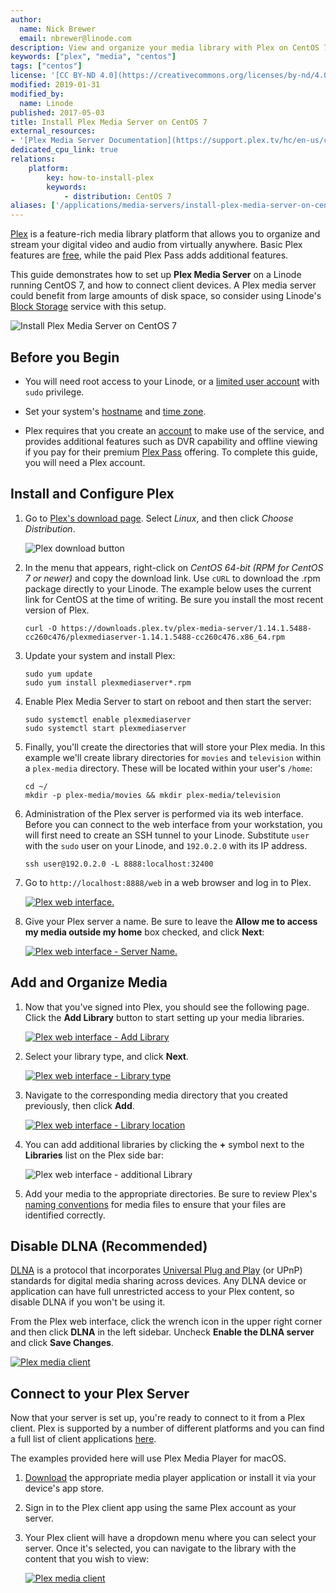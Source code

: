 ```yaml
---
author:
  name: Nick Brewer
  email: nbrewer@linode.com
description: View and organize your media library with Plex on CentOS 7
keywords: ["plex", "media", "centos"]
tags: ["centos"]
license: '[CC BY-ND 4.0](https://creativecommons.org/licenses/by-nd/4.0)'
modified: 2019-01-31
modified_by:
  name: Linode
published: 2017-05-03
title: Install Plex Media Server on CentOS 7
external_resources:
- '[Plex Media Server Documentation](https://support.plex.tv/hc/en-us/categories/200007567-Plex-Media-Server)'
dedicated_cpu_link: true
relations:
    platform:
        key: how-to-install-plex
        keywords:
            - distribution: CentOS 7
aliases: ['/applications/media-servers/install-plex-media-server-on-centos-7/']
---
```


[Plex](https://www.plex.tv/) is a feature-rich media library platform that allows you to organize and stream your digital video and audio from virtually anywhere. Basic Plex features are [free](https://support.plex.tv/articles/202526943-plex-free-vs-paid/), while the paid Plex Pass adds additional features.

This guide demonstrates how to set up **Plex Media Server** on a Linode running CentOS 7, and how to connect client devices. A Plex media server could benefit from large amounts of disk space, so consider using Linode's [Block Storage](/docs/platform/how-to-use-block-storage-with-your-linode) service with this setup.

![Install Plex Media Server on CentOS 7](install-plex-media-server-on-centos-7.png)


## Before you Begin

- You will need root access to your Linode, or a [limited user account](/docs/security/securing-your-server/#add-a-limited-user-account) with `sudo` privilege.

- Set your system's [hostname](/docs/getting-started/#set-the-hostname) and [time zone](/docs/getting-started/#set-the-timezone).

- Plex requires that you create an [account](https://www.plex.tv/features/) to make use of the service, and provides additional features such as DVR capability and offline viewing if you pay for their premium [Plex Pass](https://www.plex.tv/features/plex-pass/) offering. To complete this guide, you will need a Plex account.


## Install and Configure Plex

1.  Go to [Plex's download page](https://www.plex.tv/media-server-downloads/). Select *Linux*, and then click *Choose Distribution*.

    ![Plex download button](plex-download-button.png)

2.  In the menu that appears, right-click on *CentOS 64-bit (RPM for CentOS 7 or newer)* and copy the download link. Use `cURL` to download the .rpm package directly to your Linode. The example below uses the current link for CentOS at the time of writing. Be sure you install the most recent version of Plex.

        curl -O https://downloads.plex.tv/plex-media-server/1.14.1.5488-cc260c476/plexmediaserver-1.14.1.5488-cc260c476.x86_64.rpm

3.  Update your system and install Plex:

        sudo yum update
        sudo yum install plexmediaserver*.rpm

4.  Enable Plex Media Server to start on reboot and then start the server:

        sudo systemctl enable plexmediaserver
        sudo systemctl start plexmediaserver

5.  Finally, you'll create the directories that will store your Plex media. In this example we'll create library directories for `movies` and `television` within a `plex-media` directory. These will be located within your user's `/home`:

        cd ~/
        mkdir -p plex-media/movies && mkdir plex-media/television

6.  Administration of the Plex server is performed via its web interface. Before you can connect to the web interface from your workstation, you will first need to create an SSH tunnel to your Linode. Substitute `user` with the `sudo` user on your Linode, and `192.0.2.0` with its IP address.

        ssh user@192.0.2.0 -L 8888:localhost:32400

7.  Go to  `http://localhost:8888/web` in a web browser and log in to Plex.

    [![Plex web interface.](plex-browser-view-small.png)](plex-browser-view.png)

8.  Give your Plex server a name. Be sure to leave the **Allow me to access my media outside my home** box checked, and click **Next**:

    [![Plex web interface - Server Name.](plex-server-name-small.png)](plex-server-name.png)


## Add and Organize Media

1.  Now that you've signed into Plex, you should see the following page. Click the **Add Library** button to start setting up your media libraries.

    [![Plex web interface - Add Library](plex-add-library-small.png)](plex-add-library.png)

1.  Select your library type, and click **Next**.

    [![Plex web interface - Library type](plex-library-type-small.png)](plex-library-type.png)

1.  Navigate to the corresponding media directory that you created previously, then click **Add**.

    [![Plex web interface - Library location](plex-library-location-small.png)](plex-library-location.png)

1.  You can add additional libraries by clicking the **+** symbol next to the **Libraries** list on the Plex side bar:

    ![Plex web interface - additional Library](plex-additional-library.png)

1.  Add your media to the appropriate directories. Be sure to review Plex's [naming conventions](https://support.plex.tv/hc/en-us/categories/200028098-Media-Preparation) for media files to ensure that your files are identified correctly.

## Disable DLNA (Recommended)

[DLNA](https://en.wikipedia.org/wiki/Digital_Living_Network_Alliance) is a protocol that incorporates [Universal Plug and Play](https://en.wikipedia.org/wiki/Universal_Plug_and_Play) (or UPnP) standards for digital media sharing across devices. Any DLNA device or application can have full unrestricted access to your Plex content, so disable DLNA if you won't be using it.

From the Plex web interface, click the wrench icon in the upper right corner and then click **DLNA** in the left sidebar. Uncheck **Enable the DLNA server** and click **Save Changes**.

[![Plex media client](plex-dlna-disable-small.png)](plex-dlna-disable.png)

## Connect to your Plex Server

Now that your server is set up, you're ready to connect to it from a Plex client. Plex is supported by a number of different platforms and you can find a full list of client applications [here](https://support.plex.tv/hc/en-us/categories/200006953-Plex-Apps).

The examples provided here will use Plex Media Player for macOS.

1.  [Download](https://www.plex.tv/downloads/) the appropriate media player application or install it via your device's app store.

1.  Sign in to the Plex client app using the same Plex account as your server.

1.  Your Plex client will have a dropdown menu where you can select your server. Once it's selected, you can navigate to the library with the content that you wish to view:

    [![Plex media client](plex-media-client-small.png)](plex-media-client.png)
